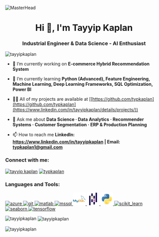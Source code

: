![MasterHead](https://bausem.bau.edu.tr/upload/yapayzeka-banner.png)



<h1 align="center">Hi 👋, I'm Tayyip Kaplan</h1>
<h3 align="center">Industrial Engineer & Data Science - AI Enthusiast</h3>

<p align="left"> <img src="https://komarev.com/ghpvc/?username=tayyipkaplan&label=Profile%20views&color=0e75b6&style=flat" alt="tayyipkaplan" /> </p>

- 🔭 I’m currently working on **E-commerce Hybrid Recommendation System**

- 🌱 I’m currently learning **Python (Advanced), Feature Engineering, Machine Learning, Deep Learning Frameworks, SQL Optimization, Power BI**

- 👨‍💻 All of my projects are available at [[https://github.com/typkaplan](https://github.com/typkaplan](https://www.linkedin.com/in/tayyipkaplan/details/projects/))

- 💬 Ask me about **Data Science · Data Analytics · Recommender Systems · Customer Segmentation · ERP & Production Planning**

- 📫 How to reach me **LinkedIn: https://www.linkedin.com/in/tayyipkaplan | Email: typkaplan1@gmail.com**

<h3 align="left">Connect with me:</h3>
<p align="left">
<a href="https://linkedin.com/in/tayyi̇p kaplan" target="blank"><img align="center" src="https://raw.githubusercontent.com/rahuldkjain/github-profile-readme-generator/master/src/images/icons/Social/linked-in-alt.svg" alt="tayyi̇p kaplan" height="30" width="40" /></a>
<a href="https://instagram.com/typkaplan" target="blank"><img align="center" src="https://raw.githubusercontent.com/rahuldkjain/github-profile-readme-generator/master/src/images/icons/Social/instagram.svg" alt="typkaplan" height="30" width="40" /></a>
</p>

<h3 align="left">Languages and Tools:</h3>
<p align="left"> <a href="https://azure.microsoft.com/en-in/" target="_blank" rel="noreferrer"> <img src="https://www.vectorlogo.zone/logos/microsoft_azure/microsoft_azure-icon.svg" alt="azure" width="40" height="40"/> </a> <a href="https://git-scm.com/" target="_blank" rel="noreferrer"> <img src="https://www.vectorlogo.zone/logos/git-scm/git-scm-icon.svg" alt="git" width="40" height="40"/> </a> <a href="https://www.mathworks.com/" target="_blank" rel="noreferrer"> <img src="https://upload.wikimedia.org/wikipedia/commons/2/21/Matlab_Logo.png" alt="matlab" width="40" height="40"/> </a> <a href="https://www.microsoft.com/en-us/sql-server" target="_blank" rel="noreferrer"> <img src="https://www.svgrepo.com/show/303229/microsoft-sql-server-logo.svg" alt="mssql" width="40" height="40"/> </a> <a href="https://www.mysql.com/" target="_blank" rel="noreferrer"> <img src="https://raw.githubusercontent.com/devicons/devicon/master/icons/mysql/mysql-original-wordmark.svg" alt="mysql" width="40" height="40"/> </a> <a href="https://pandas.pydata.org/" target="_blank" rel="noreferrer"> <img src="https://raw.githubusercontent.com/devicons/devicon/2ae2a900d2f041da66e950e4d48052658d850630/icons/pandas/pandas-original.svg" alt="pandas" width="40" height="40"/> </a> <a href="https://www.python.org" target="_blank" rel="noreferrer"> <img src="https://raw.githubusercontent.com/devicons/devicon/master/icons/python/python-original.svg" alt="python" width="40" height="40"/> </a> <a href="https://scikit-learn.org/" target="_blank" rel="noreferrer"> <img src="https://upload.wikimedia.org/wikipedia/commons/0/05/Scikit_learn_logo_small.svg" alt="scikit_learn" width="40" height="40"/> </a> <a href="https://seaborn.pydata.org/" target="_blank" rel="noreferrer"> <img src="https://seaborn.pydata.org/_images/logo-mark-lightbg.svg" alt="seaborn" width="40" height="40"/> </a> <a href="https://www.tensorflow.org" target="_blank" rel="noreferrer"> <img src="https://www.vectorlogo.zone/logos/tensorflow/tensorflow-icon.svg" alt="tensorflow" width="40" height="40"/> </a> </p>

<p><img align="left" src="https://github-readme-stats.vercel.app/api/top-langs?username=tayyipkaplan&show_icons=true&locale=en&layout=compact" alt="tayyipkaplan" /></p>

<p>&nbsp;<img align="center" src="https://github-readme-stats.vercel.app/api?username=tayyipkaplan&show_icons=true&locale=en" alt="tayyipkaplan" /></p>

<p><img align="center" src="https://github-readme-streak-stats.herokuapp.com/?user=tayyipkaplan&" alt="tayyipkaplan" /></p>
